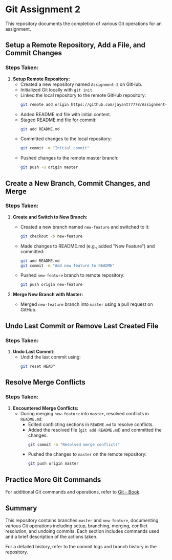# Git Assignment 2

This repository documents the completion of various Git operations for an assignment.

## Setup a Remote Repository, Add a File, and Commit Changes

### Steps Taken:

1. **Setup Remote Repository:**
   - Created a new repository named `Assignment-2` on GitHub.
   - Initialized Git locally with `git init`.
   - Linked the local repository to the remote GitHub repository:
     ```bash
     git remote add origin https://github.com/jayant77778/Assignment-2.git
     ```
   - Added README.md file with initial content.
   - Staged README.md file for commit:
     ```bash
     git add README.md
     ```
   - Committed changes to the local repository:
     ```bash
     git commit -m "Initial commit"
     ```
   - Pushed changes to the remote master branch:
     ```bash
     git push -u origin master
     ```

## Create a New Branch, Commit Changes, and Merge

### Steps Taken:

1. **Create and Switch to New Branch:**
   - Created a new branch named `new-feature` and switched to it:
     ```bash
     git checkout -b new-feature
     ```
   - Made changes to README.md (e.g., added "New Feature") and committed:
     ```bash
     git add README.md
     git commit -m "Add new feature to README"
     ```
   - Pushed `new-feature` branch to remote repository:
     ```bash
     git push origin new-feature
     ```

2. **Merge New Branch with Master:**
   - Merged `new-feature` branch into `master` using a pull request on GitHub.

## Undo Last Commit or Remove Last Created File

### Steps Taken:

1. **Undo Last Commit:**
   - Undid the last commit using:
     ```bash
     git reset HEAD^
     ```

## Resolve Merge Conflicts

### Steps Taken:

1. **Encountered Merge Conflicts:**
   - During merging `new-feature` into `master`, resolved conflicts in `README.md`:
     - Edited conflicting sections in `README.md` to resolve conflicts.
     - Added the resolved file (`git add README.md`) and committed the changes:
       ```bash
       git commit -m "Resolved merge conflicts"
       ```
     - Pushed the changes to `master` on the remote repository:
       ```bash
       git push origin master
       ```

## Practice More Git Commands

For additional Git commands and operations, refer to [Git - Book](https://git-scm.com/book/en/v6).

## Summary

This repository contains branches `master` and `new-feature`, documenting various Git operations including setup, branching, merging, conflict resolution, and undoing commits. Each section includes commands used and a brief description of the actions taken.

For a detailed history, refer to the commit logs and branch history in the repository.
